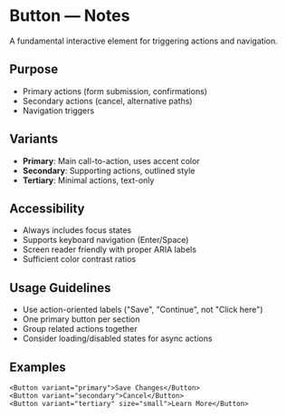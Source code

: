 # Button — Notes

A fundamental interactive element for triggering actions and navigation.

## Purpose
- Primary actions (form submission, confirmations)
- Secondary actions (cancel, alternative paths)
- Navigation triggers

## Variants
- **Primary**: Main call-to-action, uses accent color
- **Secondary**: Supporting actions, outlined style
- **Tertiary**: Minimal actions, text-only

## Accessibility
- Always includes focus states
- Supports keyboard navigation (Enter/Space)
- Screen reader friendly with proper ARIA labels
- Sufficient color contrast ratios

## Usage Guidelines
- Use action-oriented labels ("Save", "Continue", not "Click here")
- One primary button per section
- Group related actions together
- Consider loading/disabled states for async actions

## Examples
```tsx
<Button variant="primary">Save Changes</Button>
<Button variant="secondary">Cancel</Button>
<Button variant="tertiary" size="small">Learn More</Button>
```
